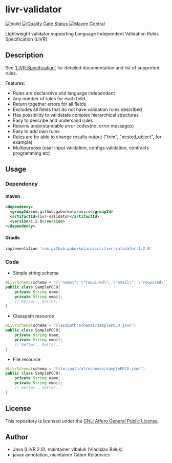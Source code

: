 # livr-validator

![build](https://github.com/gaborkolarovics/livr-validator/workflows/build/badge.svg?branch=master) [![Quality Gate Status](https://sonarcloud.io/api/project_badges/measure?project=gaborkolarovics_livr-validator&metric=alert_status)](https://sonarcloud.io/dashboard?id=gaborkolarovics_livr-validator) [![Maven Central](https://img.shields.io/maven-central/v/com.github.gaborkolarovics/livr-validator.svg?label=Maven%20Central)](https://search.maven.org/search?q=g:%22com.github.gaborkolarovics%22%20AND%20a:%22livr-validator%22)

Lightweight validator supporting Language Independent Validation Rules Specification (LIVR)

## Description
See ['LIVR Specification'](http://livr-spec.org) for detailed documentation and list of supported rules.

Features:

 * Rules are declarative and language independent
 * Any number of rules for each field
 * Return together errors for all fields
 * Excludes all fields that do not have validation rules described
 * Has possibility to validatate complex hierarchical structures
 * Easy to describe and undersand rules
 * Returns understandable error codes(not error messages)
 * Easy to add own rules
 * Rules are be able to change results output ("trim", "nested\_object", for example)
 * Multipurpose (user input validation, configs validation, contracts programming etc)

## Usage

### Dependency

#### maven
```xml
<dependency>
  <groupId>com.github.gaborkolarovics</groupId>
  <artifactId>livr-validator</artifactId>
  <version>1.2.0</version>
</dependency>
```

#### Gradle
```js
implementation 'com.github.gaborkolarovics:livr-validator:1.2.0'
```

### Code

* Simple string schema
```java
@LivrSchema(schema = "{\"name\": \"required\", \"email\": \"required\"}")
public class SamplePOJO{
    private String name;
    private String email;
    // Getter.. Setter..
}
```

* Classpath resource
```java
@LivrSchema(schema = "classpath:schemas/samplePOJO.json")
public class SamplePOJO{
    private String name;
    private String email;
    // Getter.. Setter..
}
```

* File resource
```java
@LivrSchema(schema = "file:/path/of/schemas/samplePOJO.json")
public class SamplePOJO{
    private String name;
    private String email;
    // Getter.. Setter..
}
```

## License

This repository is licensed under the [GNU Affero General Public License](https://www.gnu.org/licenses/agpl-3.0.en.html).

## Author

* Java (LIVR 2.0), maintainer vlbaluk (Vladislav Baluk)
* javax annotation, maintainer Gábor Kolárovics